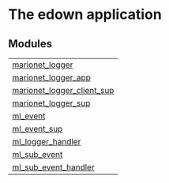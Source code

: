 

# The edown application #


## Modules ##


<table width="100%" border="0" summary="list of modules">
<tr><td><a href="http://github.com/hiroeorz17/marionet-logger/blob/master/doc/marionet_logger.md" class="module">marionet_logger</a></td></tr>
<tr><td><a href="http://github.com/hiroeorz17/marionet-logger/blob/master/doc/marionet_logger_app.md" class="module">marionet_logger_app</a></td></tr>
<tr><td><a href="http://github.com/hiroeorz17/marionet-logger/blob/master/doc/marionet_logger_client_sup.md" class="module">marionet_logger_client_sup</a></td></tr>
<tr><td><a href="http://github.com/hiroeorz17/marionet-logger/blob/master/doc/marionet_logger_sup.md" class="module">marionet_logger_sup</a></td></tr>
<tr><td><a href="http://github.com/hiroeorz17/marionet-logger/blob/master/doc/ml_event.md" class="module">ml_event</a></td></tr>
<tr><td><a href="http://github.com/hiroeorz17/marionet-logger/blob/master/doc/ml_event_sup.md" class="module">ml_event_sup</a></td></tr>
<tr><td><a href="http://github.com/hiroeorz17/marionet-logger/blob/master/doc/ml_logger_handler.md" class="module">ml_logger_handler</a></td></tr>
<tr><td><a href="http://github.com/hiroeorz17/marionet-logger/blob/master/doc/ml_sub_event.md" class="module">ml_sub_event</a></td></tr>
<tr><td><a href="http://github.com/hiroeorz17/marionet-logger/blob/master/doc/ml_sub_event_handler.md" class="module">ml_sub_event_handler</a></td></tr></table>

